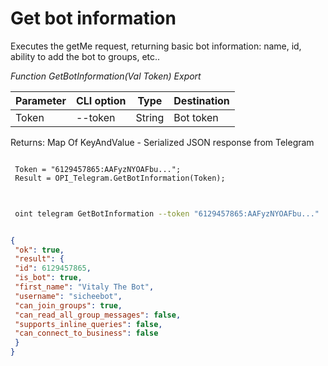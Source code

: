 ﻿---
sidebar_position: 1
---

# Get bot information
Executes the getMe request, returning basic bot information: name, id, ability to add the bot to groups, etc..


*Function GetBotInformation(Val Token) Export*

 | Parameter | CLI option | Type | Destination |
 |-|-|-|-|
 | Token | --token | String | Bot token |

 
 Returns: Map Of KeyAndValue - Serialized JSON response from Telegram

```bsl title="Code example"
	
 Token = "6129457865:AAFyzNYOAFbu...";
 Result = OPI_Telegram.GetBotInformation(Token);
	
```

```sh title="CLI command example"
 
 oint telegram GetBotInformation --token "6129457865:AAFyzNYOAFbu..."

```


```json title="Result"

{
 "ok": true,
 "result": {
 "id": 6129457865,
 "is_bot": true,
 "first_name": "Vitaly The Bot",
 "username": "sicheebot",
 "can_join_groups": true,
 "can_read_all_group_messages": false,
 "supports_inline_queries": false,
 "can_connect_to_business": false
 }
}

```
